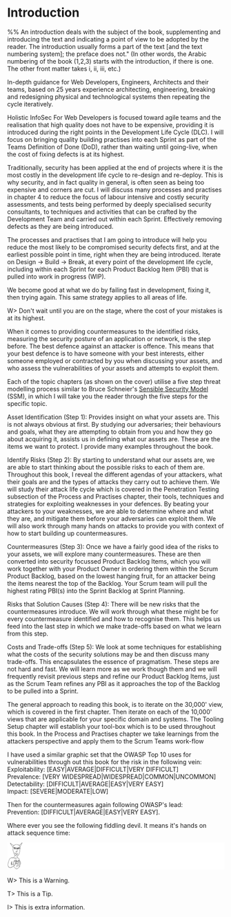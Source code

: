 # Introduction

%% An introduction deals with the subject of the book, supplementing and introducing the text and indicating a point of view to be adopted by the reader. The introduction usually forms a part of the text [and the text numbering system]; the preface does not." (In other words, the Arabic numbering of the book (1,2,3) starts with the introduction, if there is one. The other front matter takes i, ii, iii, etc.)

In-depth guidance for Web Developers, Engineers, Architects and their teams, based on 25 years experience architecting, engineering, breaking and redesigning physical and technological systems then repeating the cycle iteratively.

Holistic InfoSec For Web Developers is focused toward agile teams and the realisation that high quality does not have to be expensive, providing it is introduced during the right points in the Development Life Cycle (DLC). I will focus on bringing quality building practises into each Sprint as part of the Teams Definition of Done (DoD), rather than waiting until going-live, when the cost of fixing defects is at its highest.

Traditionally, security has been applied at the end of projects where it is the most costly in the development life cycle to re-design and re-deploy. This is why security, and in fact quality in general, is often seen as being too expensive and corners are cut. I will discuss many processes and practises in chapter 4 to reduce the focus of labour intensive and costly security assessments, and tests being performed by deeply specialised security consultants, to techniques and activities that can be crafted by the Development Team and carried out within each Sprint. Effectively removing defects as they are being introduced.

The processes and practises that I am going to introduce will help you reduce the most likely to be compromised security defects first, and at the earliest possible point in time, right when they are being introduced. Iterate on Design -> Build -> Break, at every point of the development life cycle, including within each Sprint for each Product Backlog Item (PBI) that is pulled into work in progress (WIP). 

We become good at what we do by failing fast in development, fixing it, then trying again. This same strategy applies to all areas of life.

W> Don't wait until you are on the stage, where the cost of your mistakes is at its highest.

When it comes to providing countermeasures to the identified risks, measuring the security posture of an application or network, is the step before. The best defence against an attacker is offence. This means that your best defence is to have someone with your best interests, either someone employed or contracted by you when discussing your assets, and who assess the vulnerabilities of your assets and attempts to exploit them.

Each of the topic chapters (as shown on the cover) utilise a five step threat modelling process similar to Bruce Schneier's [Sensible Security Model](http://www.win.tue.nl/~wstomv/quotes/beyond-fear.html) (SSM), in which I will take you the reader through the five steps for the specific topic.

Asset Identification (Step 1): Provides insight on what your assets are. This is not always obvious at first. By studying our adversaries; their behaviours and goals, what they are attempting to obtain from you and how they go about acquiring it, assists us in defining what our assets are. These are the items we want to protect. I provide many examples throughout the book.

Identify Risks (Step 2): By starting to understand what our assets are, we are able to start thinking about the possible risks to each of them are. Throughout this book, I reveal the different agendas of your attackers, what their goals are and the types of attacks they carry out to achieve them. We will study their attack life cycle which is covered in the Penetration Testing subsection of the Process and Practises chapter, their tools, techniques and strategies for exploiting weaknesses in your defences. By beating your attackers to your weaknesses, we are able to determine where and what they are, and mitigate them before your adversaries can exploit them. We will also work through many hands on attacks to provide you with context of how to start building up countermeasures.

Countermeasures (Step 3): Once we have a fairly good idea of the risks to your assets, we will explore many countermeasures. These are then converted into security focussed Product Backlog Items, which you will work together with your Product Owner in ordering them within the Scrum Product Backlog, based on the lowest hanging fruit, for an attacker being the items nearest the top of the Backlog. Your Scrum team will pull the highest rating PBI(s) into the Sprint Backlog at Sprint Planning. 

Risks that Solution Causes (Step 4): There will be new risks that the countermeasures introduce. We will work through what these might be for every countermeasure identified and how to recognise them. This helps us feed into the last step in which we make trade-offs based on what we learn from this step.

Costs and Trade-offs (Step 5): We look at some techniques for establishing what the costs of the security solutions may be and then discuss many trade-offs. This encapsulates the essence of pragmatism. These steps are not hard and fast. We will learn more as we work though them and we will frequently revisit previous steps and refine our Product Backlog Items, just as the Scrum Team refines any PBI as it approaches the top of the Backlog to be pulled into a Sprint.

The general approach to reading this book, is to iterate on the 30,000' view, which is covered in the first chapter. Then iterate on each of the 10,000' views that are applicable for your specific domain and systems. The Tooling Setup chapter will establish your tool-box which is to be used throughout this book. In the Process and Practises chapter we take learnings from the attackers perspective and apply them to the Scrum Teams work-flow

I have used a similar graphic set that the OWASP Top 10 uses for vulnerabilities through out this book for the risk in the following vein:  
Exploitability: [EASY|AVERAGE|DIFFICULT|VERY DIFFICULT]  
Prevalence: [VERY WIDESPREAD|WIDESPREAD|COMMON|UNCOMMON]  
Detectability: [DIFFICULT|AVERAGE|EASY|VERY EASY]  
Impact: [SEVERE|MODERATE|LOW]  

Then for the countermeasures again following OWASP's lead:  
Prevention: [DIFFICULT|AVERAGE|EASY|VERY EASY].

Where ever you see the following fiddling devil. It means it's hands on attack sequence time:

![](images/HandsOnHack.png)

W> This is a Warning.

T> This is a Tip.

I> This is extra information.

